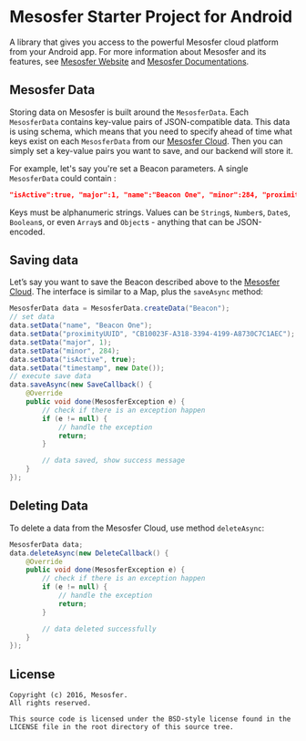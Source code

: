 # Mesosfer Starter Project for Android #


A library that gives you access to the powerful Mesosfer cloud platform from your Android app. 
For more information about Mesosfer and its features, see [Mesosfer Website][mesosfer.com] and [Mesosfer Documentations][docs].

## Mesosfer Data
Storing data on Mesosfer is built around the `MesosferData`. Each `MesosferData` contains key-value pairs of JSON-compatible data. This data is using schema, which means that you need to specify ahead of time what keys exist on each `MesosferData` from our [Mesosfer Cloud][cloud]. Then you can simply set a key-value pairs you want to save, and our backend will store it.

For example, let's say you're set a Beacon parameters. A single `MesosferData` could contain :

```json
"isActive":true, "major":1, "name":"Beacon One", "minor":284, "proximityUUID":"CB10023F-A318-3394-4199-A8730C7C1AEC"
```

Keys must be alphanumeric strings. Values can be `String`s, `Number`s, `Date`s, `Boolean`s, or even `Array`s and `Object`s - anything that can be JSON-encoded.


## Saving data
Let’s say you want to save the Beacon described above to the [Mesosfer Cloud][cloud]. The interface is similar to a Map, plus the `saveAsync` method:

```java
MesosferData data = MesosferData.createData("Beacon");
// set data
data.setData("name", "Beacon One");
data.setData("proximityUUID", "CB10023F-A318-3394-4199-A8730C7C1AEC");
data.setData("major", 1);
data.setData("minor", 284);
data.setData("isActive", true);
data.setData("timestamp", new Date());
// execute save data
data.saveAsync(new SaveCallback() {
    @Override
    public void done(MesosferException e) {
        // check if there is an exception happen
        if (e != null) {
            // handle the exception
            return;
        }

        // data saved, show success message
    }
});
```

## Deleting Data
To delete a data from the Mesosfer Cloud, use method `deleteAsync`:

```java
MesosferData data;
data.deleteAsync(new DeleteCallback() {
    @Override
    public void done(MesosferException e) {
        // check if there is an exception happen
        if (e != null) {
            // handle the exception
            return;
        }

        // data deleted successfully
    }
});
```

## License
    Copyright (c) 2016, Mesosfer.
    All rights reserved.

    This source code is licensed under the BSD-style license found in the
    LICENSE file in the root directory of this source tree.

[mesosfer.com]:https://mesosfer.com
[docs]:https://docs.mesosfer.com/
[cloud]:https://cloud.mesosfer.com/
[library]:../../Library/MesosferSDK-Android-0.1.0.aar